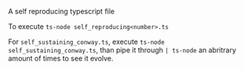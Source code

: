 A self reproducing typescript file

To execute `ts-node self_reproducing<number>.ts`

For `self_sustaining_conway.ts`, execute `ts-node self_sustaining_conway.ts`, than pipe it through `| ts-node` an abritrary amount of times to see it evolve.
